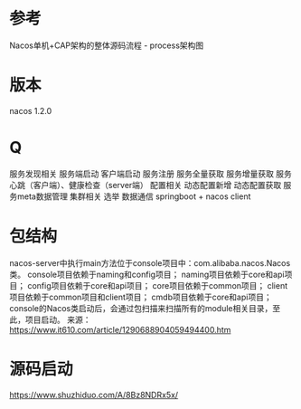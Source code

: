 # 参考
Nacos单机+CAP架构的整体源码流程 - process架构图    
# 版本
nacos 1.2.0

# Q
服务发现相关
服务端启动
客户端启动
服务注册
服务全量获取
服务增量获取
服务心跳（客户端）、健康检查（server端）
配置相关
动态配置新增
动态配置获取
服务meta数据管理
集群相关
选举
数据通信
springboot + nacos client

# 包结构
nacos-server中执行main方法位于console项目中：com.alibaba.nacos.Nacos类。
console项目依赖于naming和config项目；
naming项目依赖于core和api项目；
config项目依赖于core和api项目；
core项目依赖于common项目；
client项目依赖于common项目和client项目；
cmdb项目依赖于core和api项目；
console的Nacos类启动后，会通过包扫描来扫描所有的module相关目录，至此，项目启动。
来源： https://www.it610.com/article/1290688904059494400.htm


# 源码启动
https://www.shuzhiduo.com/A/8Bz8NDRx5x/
